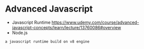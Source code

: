 # Advanced Javascript
- Javascript Runtime
https://www.udemy.com/course/advanced-javascript-concepts/learn/lecture/13760086#overview
- Node.js 
```
a javascript runtime build on v8 engine
```

